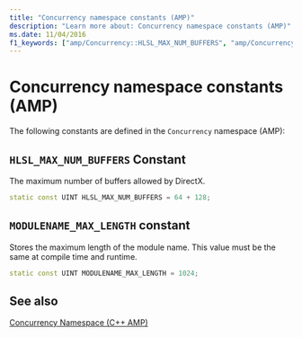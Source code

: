 ```yaml
---
title: "Concurrency namespace constants (AMP)"
description: "Learn more about: Concurrency namespace constants (AMP)"
ms.date: 11/04/2016
f1_keywords: ["amp/Concurrency::HLSL_MAX_NUM_BUFFERS", "amp/Concurrency::MODULENAME_MAX_LENGTH"]
---
```

# Concurrency namespace constants (AMP)

The following constants are defined in the `Concurrency` namespace (AMP):

## <a name="hlsl_max_num_buffers"></a> `HLSL_MAX_NUM_BUFFERS` Constant

The maximum number of buffers allowed by DirectX.

```cpp
static const UINT HLSL_MAX_NUM_BUFFERS = 64 + 128;
```

## <a name="modulename_max_length"></a> `MODULENAME_MAX_LENGTH` constant

Stores the maximum length of the module name. This value must be the same at compile time and runtime.

```cpp
static const UINT MODULENAME_MAX_LENGTH = 1024;
```

## See also

[Concurrency Namespace (C++ AMP)](concurrency-namespace-cpp-amp.md)
